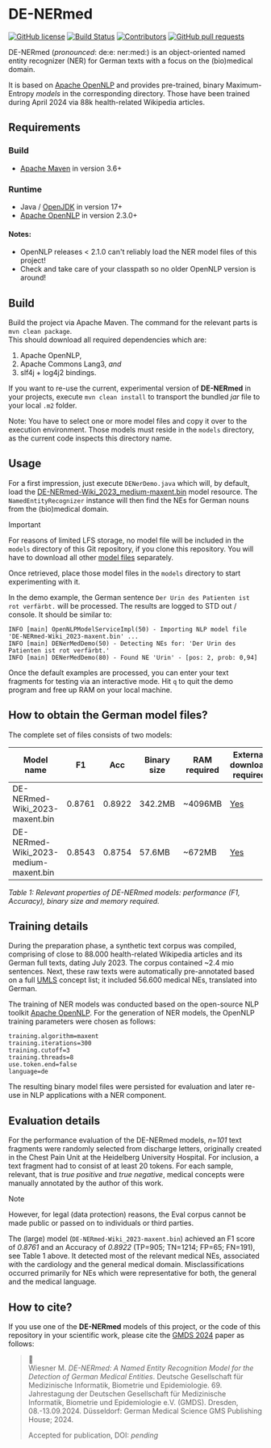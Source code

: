 # DE-NERmed

[![GitHub license](https://img.shields.io/badge/license-Apache%202-blue.svg)](https://raw.githubusercontent.com/mawiesne/DE-NERmed/main/LICENSE)
[![Build Status](https://github.com/mawiesne/DE-NERmed/actions/workflows/maven.yml/badge.svg)](https://github.com/mawiesne/DE-NERmed/actions)
[![Contributors](https://img.shields.io/github/contributors/mawiesne/DE-NERmed)](https://github.com/mawiesne/DE-NERmed/graphs/contributors)
[![GitHub pull requests](https://img.shields.io/github/issues-pr-raw/mawiesne/DE-NERmed.svg)](https://github.com/mawiesne/DE-NERmed/pulls)

DE-NERmed (_pronounced_: de:e: ner:med:) is an object-oriented named entity recognizer (NER) for German texts with a focus on the (bio)medical domain.
                
It is based on [Apache OpenNLP](https://github.com/apache/opennlp) and provides pre-trained, binary Maximum-Entropy _models_ in the corresponding directory. Those have been trained during April 2024 via 88k health-related Wikipedia articles.

## Requirements

### Build
- [Apache Maven](https://maven.apache.org) in version 3.6+

### Runtime
- Java / [OpenJDK](https://adoptium.net/de/) in version 17+
- [Apache OpenNLP](https://github.com/apache/opennlp) in version 2.3.0+ 
 
#### Notes: 
- OpenNLP releases < 2.1.0 can't reliably load the NER model files of this project! 
- Check and take care of your classpath so no older OpenNLP version is around!

## Build
Build the project via Apache Maven. 
The command for the relevant parts is `mvn clean package`.   
This should download all required dependencies which are:

1. Apache OpenNLP, 
2. Apache Commons Lang3, _and_  
3. slf4j + log4j2 bindings.

If you want to re-use the current, experimental version of **DE-NERmed** in your projects, 
execute `mvn clean install` to transport the bundled _jar_ file to your local `.m2` folder.

Note: 
You have to select one or more model files and copy it over to the execution environment.
Those models must reside in the `models` directory, as the current code inspects this directory name.
     
## Usage
For a first impression, just execute `DENerDemo.java` which will, by default, load the [DE-NERmed-Wiki_2023_medium-maxent.bin](https://download.it.hs-heilbronn.de/de-nermed/DE-NERmed-Wiki_2023_medium-maxent.bin) 
model resource. The `NamedEntityRecognizer` instance will then find the NEs for German nouns from the (bio)medical domain.

> [!IMPORTANT]  
> For reasons of limited LFS storage, no model file will be included in the `models` directory of this Git repository, if you clone this repository.
> You will have to download all other [model files](https://download.it.hs-heilbronn.de/de-nermed/) separately.

Once retrieved, place those model files in the `models` directory to start experimenting with it.

In the demo example, the German sentence `Der Urin des Patienten ist rot verfärbt.` will be processed. 
The results are logged to STD out / console. It should be similar to:
 
```
INFO [main] OpenNLPModelServiceImpl(50) - Importing NLP model file 'DE-NERmed-Wiki_2023-maxent.bin' ...
INFO [main] DENerMedDemo(50) - Detecting NEs for: 'Der Urin des Patienten ist rot verfärbt.'
INFO [main] DENerMedDemo(80) - Found NE 'Urin' - [pos: 2, prob: 0,94]
```

Once the default examples are processed, you can enter your text fragments for testing via an interactive mode.
Hit `q` to quit the demo program and free up RAM on your local machine.

## How to obtain the German model files?
The complete set of files consists of two models:
     
| Model name                              | F1     | Acc    | Binary size | RAM required | External download required                                                                |
|-----------------------------------------|--------|--------|-------------|--------------|-------------------------------------------------------------------------------------------|
| DE-NERmed-Wiki_2023-maxent.bin          | 0.8761 | 0.8922 | 342.2MB     | ~4096MB      | [Yes](https://download.it.hs-heilbronn.de/de-nermed/DE-NERmed-Wiki_2023-maxent.bin)        |
| DE-NERmed-Wiki_2023-medium-maxent.bin   | 0.8543 | 0.8754 | 57.6MB      | ~672MB       | [Yes](https://download.it.hs-heilbronn.de/de-nermed/DE-NERmed-Wiki_2023_medium-maxent.bin) |
_Table 1: Relevant properties of DE-NERmed models: performance (F1, Accuracy), binary size and memory required._

## Training details
During the preparation phase, a synthetic text corpus was compiled, comprising of close to 88.000 health-related Wikipedia articles 
and its German full texts, dating July 2023. The corpus contained ~2.4 mio sentences.
Next, these raw texts were automatically pre-annotated based on a full [UMLS](https://www.nlm.nih.gov/research/umls/index.html) concept list; 
it included 56.600 medical NEs, translated into German.

The training of NER models was conducted based on the open-source NLP toolkit [Apache OpenNLP](https://opennlp.apache.org).
For the generation of NER models, the OpenNLP training parameters were chosen as follows:

```
training.algorithm=maxent
training.iterations=300
training.cutoff=3
training.threads=8
use.token.end=false
language=de
```

The resulting binary model files were persisted for evaluation and later re-use in NLP
applications with a NER component.


## Evaluation details
For the performance evaluation of the DE-NERmed models, _n=101_ text fragments were randomly selected from discharge letters, originally created in the Chest Pain Unit at the Heidelberg University Hospital.
For inclusion, a text fragment had to consist of at least 20 tokens. For each sample, relevant, that is _true positive_ and _true negative_, medical concepts were manually annotated by the author of this work.

> [!NOTE]  
> However, for legal (data protection) reasons, the Eval corpus cannot be made public or passed on to individuals or third parties.


The (large) model (`DE-NERmed-Wiki_2023-maxent.bin`) achieved an F1 score of _0.8761_ and an Accuracy of _0.8922_ (TP=905; TN=1214; FP=65; FN=191), see Table 1 above. 
It detected most of the relevant medical NEs, associated with the cardiology and the general medical domain.
Misclassifications occurred primarily for NEs which were representative for both, the general and the medical language.


## How to cite?
If you use one of the **DE-NERmed** models of this project, or the code of this repository in your scientific work, please cite the
[GMDS 2024](https://gesundheit-gemeinsam.de) paper as follows:

> :memo: <br>
Wiesner M. _DE-NERmed: A Named Entity Recognition Model for the Detection of German Medical Entities_.
Deutsche Gesellschaft für Medizinische Informatik, Biometrie und Epidemiologie. 69. Jahrestagung der Deutschen Gesellschaft für Medizinische Informatik, Biometrie und Epidemiologie e.V. (GMDS). 
>Dresden, 08.-13.09.2024. Düsseldorf: German Medical Science GMS Publishing House; 2024.
> 
> Accepted for publication, DOI: _pending_
